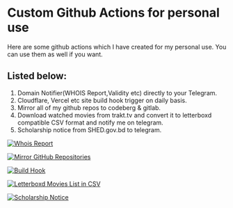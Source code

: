# Custom Github Actions for personal use

Here are some github actions which I have created for my personal use. You can use them as well if you want.

## Listed below:

1. Domain Notifier(WHOIS Report,Validity etc) directly to your Telegram.
2. Cloudflare, Vercel etc site build hook trigger on daily basis.
3. Mirror all of my github repos to codeberg & gitlab.
4. Download watched movies from trakt.tv and convert it to letterboxd compatible CSV format and notify me on telegram.
5. Scholarship notice from SHED.gov.bd to telegram.

[![Whois Report](https://github.com/abusayed0206/actions/actions/workflows/whois_report.yml/badge.svg)](https://github.com/abusayed0206/actions/actions/workflows/whois_report.yml)

[![Mirror GitHub Repositories](https://github.com/abusayed0206/actions/actions/workflows/mirror_repos.yml/badge.svg)](https://github.com/abusayed0206/actions/actions/workflows/mirror_repos.yml)

[![Build Hook](https://github.com/abusayed0206/actions/actions/workflows/cloudflare-deploy.yml/badge.svg)](https://github.com/abusayed0206/actions/actions/workflows/cloudflare-deploy.yml)

[![Letterboxd Movies List in CSV](https://github.com/abusayed0206/actions/actions/workflows/letterboxd.yml/badge.svg)](https://github.com/abusayed0206/actions/actions/workflows/letterboxd.yml)

[![Scholarship Notice](https://github.com/abusayed0206/actions/actions/workflows/scholarship.yml/badge.svg)](https://github.com/abusayed0206/actions/actions/workflows/scholarship.yml)
